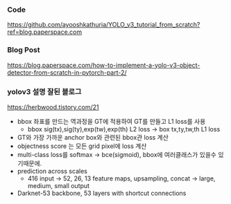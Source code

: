### Code
https://github.com/ayooshkathuria/YOLO_v3_tutorial_from_scratch?ref=blog.paperspace.com

### Blog Post
https://blog.paperspace.com/how-to-implement-a-yolo-v3-object-detector-from-scratch-in-pytorch-part-2/

### yolov3 설명 잘된 블로그
https://herbwood.tistory.com/21
  - bbox 좌표를 만드는 역과정을 GT에 적용하여 GT를 만들고 L1 loss를 사용
    - bbox sig(tx),sig(ty),exp(tw),exp(th) L2 loss -> box tx,ty,tw,th L1 loss
  - GT와 가장 가까운 anchor box와 관련된 bbox관 loss 계산
  - objectness score 는 모든 grid pixel에 loss 계산
  - multi-class loss를 softmax -> bce(sigmoid), bbox에 여러클래스가 있을수 있기때문에.
  - prediction across scales
    - 416 input -> 52, 26, 13 feature maps, upsampling, concat -> large, medium, small output
  - Darknet-53 backbone, 53 layers with shortcut connections
